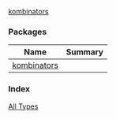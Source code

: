 [kombinators](./index.md)

### Packages

| Name | Summary |
|---|---|
| [kombinators](kombinators/index.md) |  |

### Index

[All Types](alltypes/index.md)